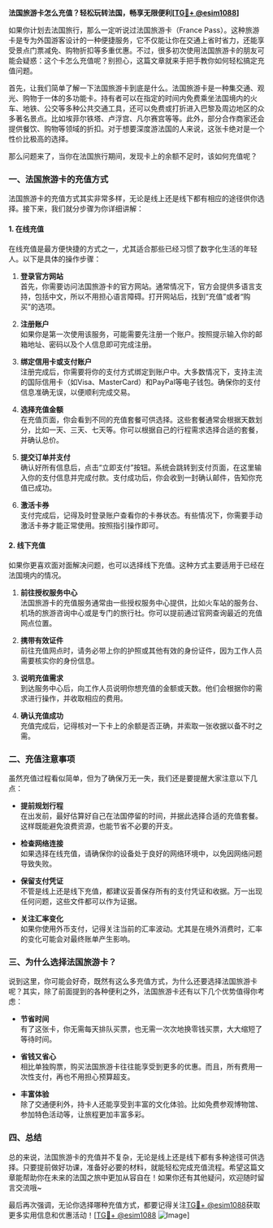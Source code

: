 **法国旅游卡怎么充值？轻松玩转法国，畅享无限便利[[TG💪+ @esim1088](https://t.me/s/esim1088)]**

如果你计划去法国旅行，那么一定听说过法国旅游卡（France Pass）。这种旅游卡是专为外国游客设计的一种便捷服务，它不仅能让你在交通上省时省力，还能享受景点门票减免、购物折扣等多重优惠。不过，很多初次使用法国旅游卡的朋友可能会疑惑：这个卡怎么充值呢？别担心，这篇文章就来手把手教你如何轻松搞定充值问题。

首先，让我们简单了解一下法国旅游卡到底是什么。法国旅游卡是一种集交通、观光、购物于一体的多功能卡。持有者可以在指定的时间内免费乘坐法国境内的火车、地铁、公交等多种公共交通工具，还可以免费或打折进入巴黎及周边地区的众多著名景点。比如埃菲尔铁塔、卢浮宫、凡尔赛宫等等。此外，部分合作商家还会提供餐饮、购物等领域的折扣。对于想要深度游法国的人来说，这张卡绝对是一个性价比极高的选择。

那么问题来了，当你在法国旅行期间，发现卡上的余额不足时，该如何充值呢？

### **一、法国旅游卡的充值方式**
法国旅游卡的充值方式其实非常多样，无论是线上还是线下都有相应的途径供你选择。接下来，我们就分步骤为你详细讲解：

#### **1. 在线充值**
在线充值是最方便快捷的方式之一，尤其适合那些已经习惯了数字化生活的年轻人。以下是具体的操作步骤：

1. **登录官方网站**  
   首先，你需要访问法国旅游卡的官方网站。通常情况下，官方会提供多语言支持，包括中文，所以不用担心语言障碍。打开网站后，找到“充值”或者“购买”的选项。

2. **注册账户**  
   如果你是第一次使用该服务，可能需要先注册一个账户。按照提示输入你的邮箱地址、密码以及个人信息即可完成注册。

3. **绑定信用卡或支付账户**  
   注册完成后，你需要将你的支付方式绑定到账户中。大多数情况下，支持主流的国际信用卡（如Visa、MasterCard）和PayPal等电子钱包。确保你的支付信息准确无误，以便顺利完成交易。

4. **选择充值金额**  
   在充值页面，你会看到不同的充值套餐可供选择。这些套餐通常会根据天数划分，比如一天、三天、七天等。你可以根据自己的行程需求选择合适的套餐，并确认总价。

5. **提交订单并支付**  
   确认好所有信息后，点击“立即支付”按钮。系统会跳转到支付页面，在这里输入你的支付信息并完成付款。支付成功后，你会收到一封确认邮件，告知你充值已成功。

6. **激活卡券**  
   支付完成后，记得及时登录账户查看你的卡券状态。有些情况下，你需要手动激活卡券才能正常使用。按照指引操作即可。

#### **2. 线下充值**
如果你更喜欢面对面解决问题，也可以选择线下充值。这种方式主要适用于已经在法国境内的情况。

1. **前往授权服务中心**  
   法国旅游卡的充值服务通常由一些授权服务中心提供，比如火车站的服务台、机场的旅游咨询中心或是专门的旅行社。你可以提前通过官网查询最近的充值网点位置。

2. **携带有效证件**  
   前往充值网点时，请务必带上你的护照或其他有效的身份证件，因为工作人员需要核实你的身份信息。

3. **说明充值需求**  
   到达服务中心后，向工作人员说明你想充值的金额或天数。他们会根据你的需求进行操作，并收取相应的费用。

4. **确认充值成功**  
   充值完成后，记得核对一下卡上的余额是否正确，并索取一张收据以备不时之需。

### **二、充值注意事项**
虽然充值过程看似简单，但为了确保万无一失，我们还是要提醒大家注意以下几点：

- **提前规划行程**  
  在出发前，最好估算好自己在法国停留的时间，并据此选择合适的充值套餐。这样既能避免浪费资源，也能节省不必要的开支。

- **检查网络连接**  
  如果选择在线充值，请确保你的设备处于良好的网络环境中，以免因网络问题导致失败。

- **保留支付凭证**  
  不管是线上还是线下充值，都建议妥善保存所有的支付凭证和收据。万一出现任何问题，这些文件都可以作为证据。

- **关注汇率变化**  
  如果你使用外币支付，记得关注当前的汇率波动。尤其是在境外消费时，汇率的变化可能会对最终账单产生影响。

### **三、为什么选择法国旅游卡？**
说到这里，你可能会好奇，既然有这么多充值方式，为什么还要选择法国旅游卡呢？其实，除了前面提到的各种便利之外，法国旅游卡还有以下几个优势值得你考虑：

- **节省时间**  
  有了这张卡，你无需每天排队买票，也无需一次次地换零钱买票，大大缩短了等待时间。

- **省钱又省心**  
  相比单独购票，购买法国旅游卡往往能享受到更多的优惠。而且，所有费用一次性支付，再也不用担心预算超支。

- **丰富体验**  
  除了交通便利外，持卡人还能享受到丰富的文化体验。比如免费参观博物馆、参加特色活动等，让旅程更加丰富多彩。

### **四、总结**
总的来说，法国旅游卡的充值并不复杂，无论是线上还是线下都有多种途径可供选择。只要提前做好功课，准备好必要的材料，就能轻松完成充值流程。希望这篇文章能帮助你在未来的法国之旅中更加从容自在！如果你还有其他疑问，欢迎随时留言交流哦~

最后再次强调，无论你选择哪种充值方式，都要记得关注[TG💪+ @esim1088](https://t.me/s/esim1088)获取更多实用信息和优惠活动！[[TG💪+ @esim1088](https://t.me/s/esim1088) ![Image](https://i.postimg.cc/4NQfJmqS/Snipaste-2025-05-13-00-14-12.png)]